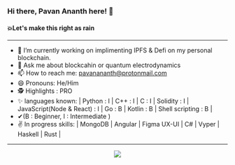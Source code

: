 ### Hi there, Pavan Ananth here! 👋
#### 💥Let's make this right as rain 

-----------------------------------------------------------------------------------------------------------------------------------------------------------------------------------

- 🔭 I’m currently working on implimenting IPFS & Defi on my personal blockchain.
- 💬 Ask me about blockcahin or quantum electrodynamics
- 📫 How to reach me: pavanananth@protonmail.com
- 😄 Pronouns: He/Him
- 🕵️ Highlights : PRO
- ✨ languages known: | Python : I | C++ : I | C : I | Solidity : I | JavaScript(Node & React) : I | Go : B | Kotlin : B | Shell scripting : B |
- ✔(B : Beginner, I : Intermediate )
- ✌  In progress skills: | MongoDB | Angular | Figma UX-UI | C# | Vyper | Haskell | Rust |
-----------------------------------------------------------------------------------------------------------------------------------------------------------------------------------

<center><img src = "https://github-readme-stats.vercel.app/api?username=PavanAnanthSharma&&show_icons=true&title_color=ffffff&icon_color=bb2acf&text_color=daf7dc&bg_color=151515" /></center>
  
